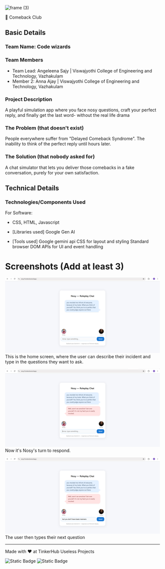 <img width="3188" height="1202" alt="frame (3)" src="https://github.com/user-attachments/assets/517ad8e9-ad22-457d-9538-a9e62d137cd7" />


🎯 Comeback Club   


## Basic Details
### Team Name: Code wizards


### Team Members
- Team Lead: Angeleena Sajy | Viswajyothi College of Engineering and Technology, Vazhakulam
- Member 2: Anna Ajay | Viswajyothi College of Engineering and Technology, Vazhakulam

### Project Description
A playful simulation app where you face nosy questions, craft your perfect reply, and finally get the last word- without the real life drama

### The Problem (that doesn't exist)
People everywhere suffer from "Delayed Comeback Syndrome". The inability to think of the perfect reply until hours later.
### The Solution (that nobody asked for)
A chat simulator that lets you deliver those comebacks in a fake conversation, purely for your own satisfaction.

## Technical Details
### Technologies/Components Used
For Software:
- CSS, HTML, Javascript
  
- [Libraries used]
  Google Gen AI
  
- [Tools used]
  Google gemini api
  CSS for layout and styling
  Standard browser DOM APIs for UI and event handling

# Screenshots (Add at least 3)
![Screenshot1](https://github.com/annaajaynpta/nosy-frontend/blob/main/Screenshot%20(2).png)
This is the home screen, where the user can describe their incident and type in the questions they want to ask.

![Screenshot2](https://github.com/annaajaynpta/nosy-frontend/blob/main/Screenshot%20(3).png)
Now it's Nosy's turn to respond.

![Screenshot3](https://github.com/annaajaynpta/nosy-frontend/blob/main/Screenshot%20(4).png)
The user then types their next question

---
Made with ❤️ at TinkerHub Useless Projects 

![Static Badge](https://img.shields.io/badge/TinkerHub-24?color=%23000000&link=https%3A%2F%2Fwww.tinkerhub.org%2F)
![Static Badge](https://img.shields.io/badge/UselessProjects--25-25?link=https%3A%2F%2Fwww.tinkerhub.org%2Fevents%2FQ2Q1TQKX6Q%2FUseless%2520Projects)


